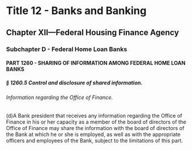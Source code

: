 
# Title 12 - Banks and Banking
## Chapter XII—Federal Housing Finance Agency
### Subchapter D - Federal Home Loan Banks
#### PART 1260 - SHARING OF INFORMATION AMONG FEDERAL HOME LOAN BANKS
##### § 1260.5 Control and disclosure of shared information.
###### Information regarding the Office of Finance.

(d)A Bank president that receives any information regarding the Office of Finance in his or her capacity as a member of the board of directors of the Office of Finance may share the information with the board of directors of the Bank at which he or she is employed, as well as with the appropriate officers and employees of the Bank, subject to the limitations of this part.
